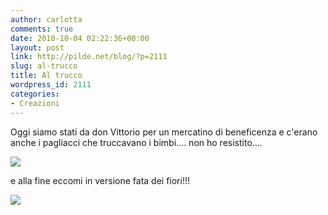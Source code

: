 ```yaml
---
author: carlotta
comments: true
date: 2010-10-04 02:22:36+00:00
layout: post
link: http://pilde.net/blog/?p=2111
slug: al-trucco
title: Al trucco
wordpress_id: 2111
categories:
- Creazioni
---
```


Oggi siamo stati da don Vittorio per un mercatino di beneficenza e c'erano anche i pagliacci che truccavano i bimbi.... non ho resistito....

![](http://pilde.net/blog/wp-content/uploads/2010/10/trucco1.jpg)

e alla fine eccomi in versione fata dei fiori!!!

![](http://pilde.net/blog/wp-content/uploads/2010/10/truccata_fine.jpg)
